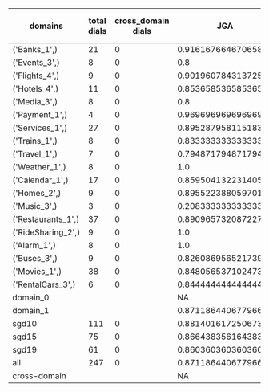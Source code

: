 | domains            |   total dials |   cross_domain dials | JGA                 | RSA                | TA                 | CDTA   |   total turns |   cross-domain turns |
|--------------------|---------------|----------------------|---------------------|--------------------|--------------------|--------|---------------|----------------------|
| ('Banks_1',)       |            21 |                    0 | 0.9161676646706587  | 0.9351230425055929 | 0.8922155688622755 | NA     |           167 |                    0 |
| ('Events_3',)      |             8 |                    0 | 0.8                 | 0.8514492753623187 | 0.86               | NA     |            50 |                    0 |
| ('Flights_4',)     |             9 |                    0 | 0.9019607843137255  | 0.9680555555555556 | 0.9019607843137255 | NA     |            51 |                    0 |
| ('Hotels_4',)      |            11 |                    0 | 0.8536585365853658  | 0.9699855699855703 | 0.9390243902439024 | NA     |            82 |                    0 |
| ('Media_3',)       |             8 |                    0 | 0.8                 | 0.8460144927536232 | 0.86               | NA     |            50 |                    0 |
| ('Payment_1',)     |             4 |                    0 | 0.9696969696969697  | 0.9833333333333333 | 0.8484848484848485 | NA     |            33 |                    0 |
| ('Services_1',)    |            27 |                    0 | 0.8952879581151832  | 0.9683333333333337 | 0.9633507853403142 | NA     |           191 |                    0 |
| ('Trains_1',)      |             8 |                    0 | 0.8333333333333334  | 0.9567195767195766 | 0.9583333333333334 | NA     |            48 |                    0 |
| ('Travel_1',)      |             7 |                    0 | 0.7948717948717948  | 0.8518518518518517 | 0.8461538461538461 | NA     |            39 |                    0 |
| ('Weather_1',)     |             8 |                    0 | 1.0                 | 1.0                | 1.0                | NA     |            31 |                    0 |
| ('Calendar_1',)    |            17 |                    0 | 0.859504132231405   | 0.933933933933934  | 0.9421487603305785 | NA     |           121 |                    0 |
| ('Homes_2',)       |             9 |                    0 | 0.8955223880597015  | 0.9612021857923498 | 0.9552238805970149 | NA     |            67 |                    0 |
| ('Music_3',)       |             3 |                    0 | 0.20833333333333334 | 0.4241666666666667 | 0.625              | NA     |            24 |                    0 |
| ('Restaurants_1',) |            37 |                    0 | 0.8909657320872274  | 0.968876984126984  | 0.9345794392523364 | NA     |           321 |                    0 |
| ('RideSharing_2',) |             9 |                    0 | 1.0                 | 1.0                | 1.0                | NA     |            51 |                    0 |
| ('Alarm_1',)       |             8 |                    0 | 1.0                 | 1.0                | 1.0                | NA     |            47 |                    0 |
| ('Buses_3',)       |             9 |                    0 | 0.8260869565217391  | 0.954376924899313  | 0.8840579710144928 | NA     |            69 |                    0 |
| ('Movies_1',)      |            38 |                    0 | 0.8480565371024735  | 0.954451931716083  | 0.9222614840989399 | NA     |           283 |                    0 |
| ('RentalCars_3',)  |             6 |                    0 | 0.8444444444444444  | 0.9368770764119602 | 0.8888888888888888 | NA     |            45 |                    0 |
| domain_0           |               |                      | NA                  | NA                 | NA                 | NA     |             0 |                    0 |
| domain_1           |               |                      | 0.8711864406779661  | 0.945313183448517  | 0.9225988700564972 | NA     |          1770 |                    0 |
| sgd10              |           111 |                    0 | 0.8814016172506739  | 0.9402792260456495 | 0.9164420485175202 | NA     |           742 |                    0 |
| sgd15              |            75 |                    0 | 0.8664383561643836  | 0.9433143387225018 | 0.9315068493150684 | NA     |           584 |                    0 |
| sgd19              |            61 |                    0 | 0.8603603603603603  | 0.9563783133465282 | 0.9211711711711712 | NA     |           444 |                    0 |
| all                |           247 |                    0 | 0.8711864406779661  | 0.945313183448517  | 0.9225988700564972 | NA     |          1770 |                    0 |
| cross-domain       |               |                      | NA                  | NA                 | NA                 | NA     |             0 |                    0 |
